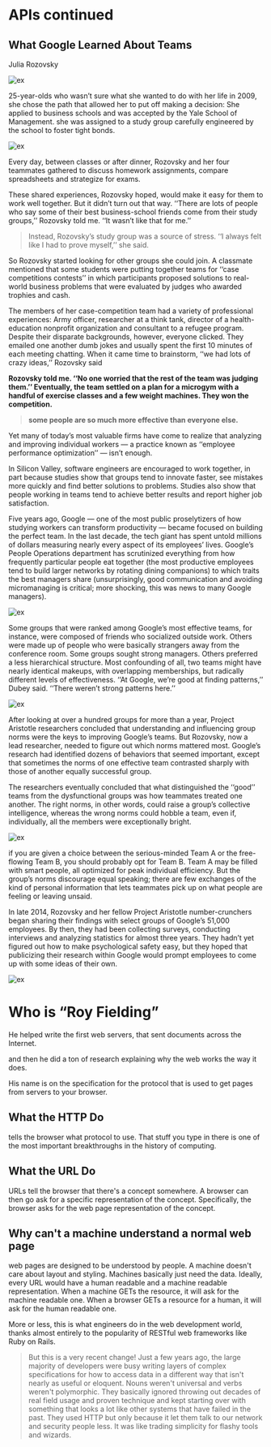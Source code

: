 # APIs continued

## What Google Learned About Teams

 Julia Rozovsky

![ex](files/Read07-j.png)

25-year-olds who wasn’t sure what she wanted to do with her life
in 2009, she chose the path that allowed her to put off making a decision: She applied to business schools and was accepted by the Yale School of Management.
she was assigned to a study group carefully engineered by the school to foster tight bonds.

![ex](files/Read07-1.png)

Every day, between classes or after dinner, Rozovsky and her four teammates gathered to discuss homework assignments, compare spreadsheets and strategize for exams.

These shared experiences, Rozovsky hoped, would make it easy for them to work well together.
But it didn’t turn out that way. ‘‘There are lots of people who say some of their best business-school friends come from their study groups,’’ Rozovsky told me. ‘‘It wasn’t like that for me.’’

> Instead, Rozovsky’s study group was a source of stress. ‘‘I always felt like I had to prove myself,’’ she said.

So Rozovsky started looking for other groups she could join.
A classmate mentioned that some students were putting together teams
for ‘‘case competitions contests’’  in which participants proposed solutions to real-world business problems
that were evaluated by judges who awarded trophies and cash.

The members of her case-competition team had a variety of professional experiences:
Army officer, researcher at a think tank, director of a health-education nonprofit organization and consultant to a refugee program.
Despite their disparate backgrounds, however, everyone clicked.
They emailed one another dumb jokes and usually spent the first 10 minutes of each meeting chatting.
When it came time to brainstorm, ‘‘we had lots of crazy ideas,’’ Rozovsky said

**Rozovsky told me. ‘‘No one worried that the rest of the team was judging them.’’ Eventually, the team settled on a plan for a micro­gym with a handful of exercise classes and a few weight machines. They won the competition.**

> **some people are so much more effective than everyone else.**

Yet many of today’s most valuable firms have come to realize that analyzing and improving individual workers ­— a practice known as ‘‘employee performance optimization’’ — isn’t enough.

In Silicon Valley, software engineers are encouraged to work together, in part because studies show that groups tend to innovate faster, see mistakes more quickly and find better solutions to problems. Studies also show that people working in teams tend to achieve better results and report higher job satisfaction.


Five years ago, Google — one of the most public proselytizers of how studying workers can transform productivity — became focused on building the perfect team. In the last decade, the tech giant has spent untold millions of dollars measuring nearly every aspect of its employees’ lives. Google’s People Operations department has scrutinized everything from how frequently particular people eat together (the most productive employees tend to build larger networks by rotating dining companions) to which traits the best managers share (unsurprisingly, good communication and avoiding micromanaging is critical; more shocking, this was news to many Google managers).

![ex](files/Read07-2.jpg)


Some groups that were ranked among Google’s most effective teams, for instance, were composed of friends who socialized outside work. Others were made up of people who were basically strangers away from the conference room. Some groups sought strong managers. Others preferred a less hierarchical structure. Most confounding of all, two teams might have nearly identical makeups, with overlapping memberships, but radically different levels of effectiveness. ‘‘At Google, we’re good at finding patterns,’’ Dubey said. ‘‘There weren’t strong patterns here.’’

![ex](files/Read07-5.png)

After looking at over a hundred groups for more than a year, Project Aristotle researchers concluded that understanding and influencing group norms were the keys to improving Google’s teams. But Rozovsky, now a lead researcher, needed to figure out which norms mattered most. Google’s research had identified dozens of behaviors that seemed important, except that sometimes the norms of one effective team contrasted sharply with those of another equally successful group.

The researchers eventually concluded that what distinguished the ‘‘good’’ teams from the dysfunctional groups was how teammates treated one another. The right norms, in other words, could raise a group’s collective intelligence, whereas the wrong norms could hobble a team, even if, individually, all the members were exceptionally bright.

![ex](files/Read07-3.jpg)


if you are given a choice between the serious-minded Team A or the free-flowing Team B, you should probably opt for Team B. Team A may be filled with smart people, all optimized for peak individual efficiency. But the group’s norms discourage equal speaking; there are few exchanges of the kind of personal information that lets teammates pick up on what people are feeling or leaving unsaid.


 In late 2014, Rozovsky and her fellow Project Aristotle number-crunchers began sharing their findings with select groups of Google’s 51,000 employees. By then, they had been collecting surveys, conducting interviews and analyzing statistics for almost three years. They hadn’t yet figured out how to make psychological safety easy, but they hoped that publicizing their research within Google would prompt employees to come up with some ideas of their own.

![ex](files/Read07-4.jpg)


# Who is “Roy Fielding”

He helped write the first web servers, that sent documents across the Internet.

and then he did a ton of research explaining why the web works the way it does.

His name is on the specification for the protocol that is used to get pages from servers to your browser.

## What the HTTP Do

tells the browser what protocol to use.
That stuff you type in there is one of the most important breakthroughs in the history of computing.

## What the URL Do

URLs tell the browser that there's a concept somewhere.
A browser can then go ask for a specific representation of the concept.
Specifically, the browser asks for the web page representation of the concept.

## Why can't a machine understand a normal web page

web pages are designed to be understood by people. A machine doesn't care about layout and styling.
Machines basically just need the data.
Ideally, every URL would have a human readable and a machine readable representation.
When a machine GETs the resource, it will ask for the machine readable one.
When a browser GETs a resource for a human, it will ask for the human readable one.

More or less, this is what engineers do in the web development world,
thanks almost entirely to the popularity of RESTful web frameworks like Ruby on Rails.

> But this is a very recent change! Just a few years ago, the large majority of developers were busy writing layers of complex specifications for how to access data in a different way that isn't nearly as useful or eloquent. Nouns weren't universal and verbs weren't polymorphic. They basically ignored throwing out decades of real field usage and proven technique and kept starting over with something that looks a lot like other systems that have failed in the past. They used HTTP but only because it let them talk to our network and security people less. It was like trading simplicity for flashy tools and wizards.

